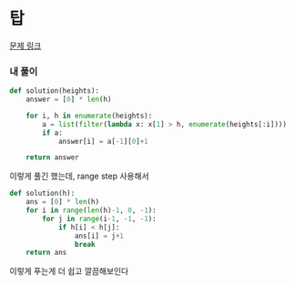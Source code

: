 # 탑

[문제 링크](https://programmers.co.kr/learn/courses/30/lessons/42588)

### 내 풀이

```python
def solution(heights):
    answer = [0] * len(h)

    for i, h in enumerate(heights):
        a = list(filter(lambda x: x[1] > h, enumerate(heights[:i])))
        if a:
            answer[i] = a[-1][0]+1

    return answer
```

이렇게 풀긴 했는데, range step 사용해서

```python
def solution(h):
    ans = [0] * len(h)
    for i in range(len(h)-1, 0, -1):
        for j in range(i-1, -1, -1):
            if h[i] < h[j]:
                ans[i] = j+1
                break
    return ans
```

이렇게 푸는게 더 쉽고 깔끔해보인다